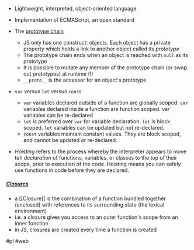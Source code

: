 - Lightweight, interpreted, object-oriented language
- Implementation of ECMAScript, an open standard


- The [prototype chain](https://developer.mozilla.org/en-US/docs/Web/JavaScript/Inheritance_and_the_prototype_chain)
	- JS only has one construct: objects. Each object has a private property which holds a link to another object called its *prototype*
	- The prototype chain ends when an object is reached with `null` as its prototype
	- It is possible to mutate any member of the prototype chain (or swap out prototypes) at runtime (!)
	- `__proto__` is the accessor for an object's prototype
- `var` versus `let` versus `const`
	- `var` variables declared outside of a function are globally scoped. `var` variables declared inside a function are function scoped. var` variables can be re-declared
	- `let` is preferred over `var` for variable declaration. `let` is block scoped. `let` variables can be updated but not re-declared.
	- `const` variables maintain constant values. They are block scoped, and cannot be updated *or* re-declared.
- *Hoisting* refers to the process whereby the interpreter appears to move teh *declaration* of functions, variables, or classes to the top of their scope, prior to execution of the code. Hoisting means you can safely use functions in code before they are declared.

##### [Closures](https://developer.mozilla.org/en-US/docs/Web/JavaScript/Closures)
- a [[Closure]] is the combination of a function bundled together (enclosed) with references to its surrounding state (the lexical environment)
- i.e. a closure gives you access to an outer function's scope from an inner function
- in JS, closures are created every time a function is created

#pl #web